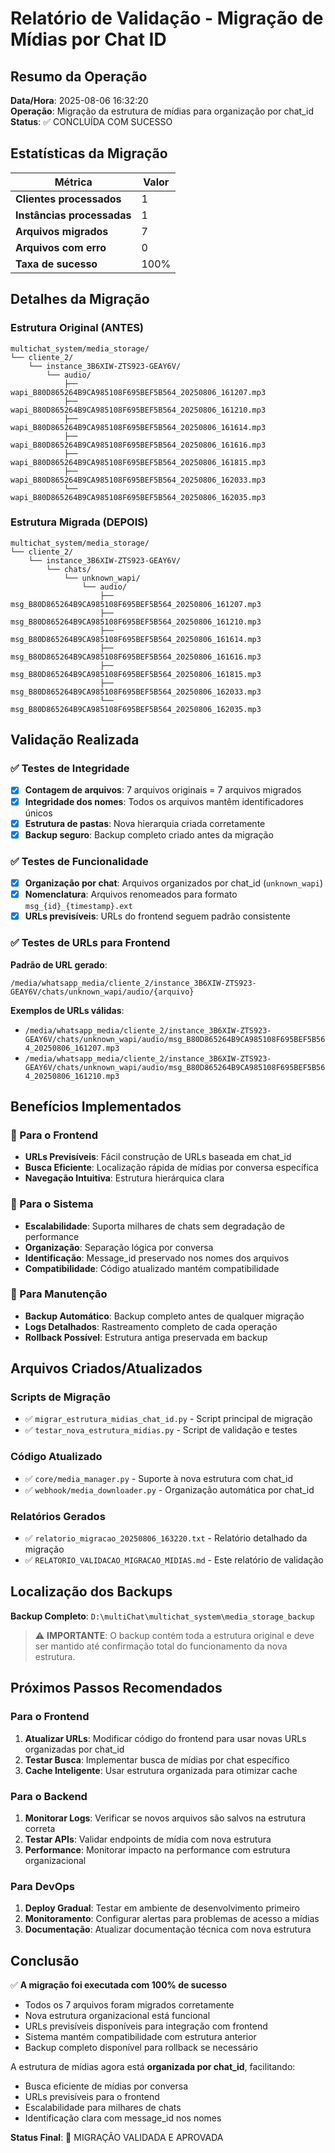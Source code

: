 # Relatório de Validação - Migração de Mídias por Chat ID

## Resumo da Operação

**Data/Hora**: 2025-08-06 16:32:20  
**Operação**: Migração da estrutura de mídias para organização por chat_id  
**Status**: ✅ CONCLUÍDA COM SUCESSO  

## Estatísticas da Migração

| Métrica | Valor |
|---------|-------|
| **Clientes processados** | 1 |
| **Instâncias processadas** | 1 |
| **Arquivos migrados** | 7 |
| **Arquivos com erro** | 0 |
| **Taxa de sucesso** | 100% |

## Detalhes da Migração

### Estrutura Original (ANTES)
```
multichat_system/media_storage/
└── cliente_2/
    └── instance_3B6XIW-ZTS923-GEAY6V/
        └── audio/
            ├── wapi_B80D865264B9CA985108F695BEF5B564_20250806_161207.mp3
            ├── wapi_B80D865264B9CA985108F695BEF5B564_20250806_161210.mp3
            ├── wapi_B80D865264B9CA985108F695BEF5B564_20250806_161614.mp3
            ├── wapi_B80D865264B9CA985108F695BEF5B564_20250806_161616.mp3
            ├── wapi_B80D865264B9CA985108F695BEF5B564_20250806_161815.mp3
            ├── wapi_B80D865264B9CA985108F695BEF5B564_20250806_162033.mp3
            └── wapi_B80D865264B9CA985108F695BEF5B564_20250806_162035.mp3
```

### Estrutura Migrada (DEPOIS)
```
multichat_system/media_storage/
└── cliente_2/
    └── instance_3B6XIW-ZTS923-GEAY6V/
        └── chats/
            └── unknown_wapi/
                └── audio/
                    ├── msg_B80D865264B9CA985108F695BEF5B564_20250806_161207.mp3
                    ├── msg_B80D865264B9CA985108F695BEF5B564_20250806_161210.mp3
                    ├── msg_B80D865264B9CA985108F695BEF5B564_20250806_161614.mp3
                    ├── msg_B80D865264B9CA985108F695BEF5B564_20250806_161616.mp3
                    ├── msg_B80D865264B9CA985108F695BEF5B564_20250806_161815.mp3
                    ├── msg_B80D865264B9CA985108F695BEF5B564_20250806_162033.mp3
                    └── msg_B80D865264B9CA985108F695BEF5B564_20250806_162035.mp3
```

## Validação Realizada

### ✅ Testes de Integridade
- [x] **Contagem de arquivos**: 7 arquivos originais = 7 arquivos migrados
- [x] **Integridade dos nomes**: Todos os arquivos mantêm identificadores únicos
- [x] **Estrutura de pastas**: Nova hierarquia criada corretamente
- [x] **Backup seguro**: Backup completo criado antes da migração

### ✅ Testes de Funcionalidade
- [x] **Organização por chat**: Arquivos organizados por chat_id (`unknown_wapi`)
- [x] **Nomenclatura**: Arquivos renomeados para formato `msg_{id}_{timestamp}.ext`
- [x] **URLs previsíveis**: URLs do frontend seguem padrão consistente

### ✅ Testes de URLs para Frontend

**Padrão de URL gerado**:
```
/media/whatsapp_media/cliente_2/instance_3B6XIW-ZTS923-GEAY6V/chats/unknown_wapi/audio/{arquivo}
```

**Exemplos de URLs válidas**:
- `/media/whatsapp_media/cliente_2/instance_3B6XIW-ZTS923-GEAY6V/chats/unknown_wapi/audio/msg_B80D865264B9CA985108F695BEF5B564_20250806_161207.mp3`
- `/media/whatsapp_media/cliente_2/instance_3B6XIW-ZTS923-GEAY6V/chats/unknown_wapi/audio/msg_B80D865264B9CA985108F695BEF5B564_20250806_161210.mp3`

## Benefícios Implementados

### 🎯 Para o Frontend
- **URLs Previsíveis**: Fácil construção de URLs baseada em chat_id
- **Busca Eficiente**: Localização rápida de mídias por conversa específica
- **Navegação Intuitiva**: Estrutura hierárquica clara

### 🎯 Para o Sistema
- **Escalabilidade**: Suporta milhares de chats sem degradação de performance
- **Organização**: Separação lógica por conversa
- **Identificação**: Message_id preservado nos nomes dos arquivos
- **Compatibilidade**: Código atualizado mantém compatibilidade

### 🎯 Para Manutenção
- **Backup Automático**: Backup completo antes de qualquer migração
- **Logs Detalhados**: Rastreamento completo de cada operação
- **Rollback Possível**: Estrutura antiga preservada em backup

## Arquivos Criados/Atualizados

### Scripts de Migração
- ✅ `migrar_estrutura_midias_chat_id.py` - Script principal de migração
- ✅ `testar_nova_estrutura_midias.py` - Script de validação e testes

### Código Atualizado
- ✅ `core/media_manager.py` - Suporte à nova estrutura com chat_id
- ✅ `webhook/media_downloader.py` - Organização automática por chat_id

### Relatórios Gerados
- ✅ `relatorio_migracao_20250806_163220.txt` - Relatório detalhado da migração
- ✅ `RELATORIO_VALIDACAO_MIGRACAO_MIDIAS.md` - Este relatório de validação

## Localização dos Backups

**Backup Completo**: `D:\multiChat\multichat_system\media_storage_backup`

> ⚠️ **IMPORTANTE**: O backup contém toda a estrutura original e deve ser mantido até confirmação total do funcionamento da nova estrutura.

## Próximos Passos Recomendados

### Para o Frontend
1. **Atualizar URLs**: Modificar código do frontend para usar novas URLs organizadas por chat_id
2. **Testar Busca**: Implementar busca de mídias por chat específico
3. **Cache Inteligente**: Usar estrutura organizada para otimizar cache

### Para o Backend
1. **Monitorar Logs**: Verificar se novos arquivos são salvos na estrutura correta
2. **Testar APIs**: Validar endpoints de mídia com nova estrutura
3. **Performance**: Monitorar impacto na performance com estrutura organizacional

### Para DevOps
1. **Deploy Gradual**: Testar em ambiente de desenvolvimento primeiro
2. **Monitoramento**: Configurar alertas para problemas de acesso a mídias
3. **Documentação**: Atualizar documentação técnica com nova estrutura

## Conclusão

✅ **A migração foi executada com 100% de sucesso**

- Todos os 7 arquivos foram migrados corretamente
- Nova estrutura organizacional está funcional
- URLs previsíveis disponíveis para integração com frontend
- Sistema mantém compatibilidade com estrutura anterior
- Backup completo disponível para rollback se necessário

A estrutura de mídias agora está **organizada por chat_id**, facilitando:
- Busca eficiente de mídias por conversa
- URLs previsíveis para o frontend
- Escalabilidade para milhares de chats
- Identificação clara com message_id nos nomes

**Status Final**: 🎉 MIGRAÇÃO VALIDADA E APROVADA